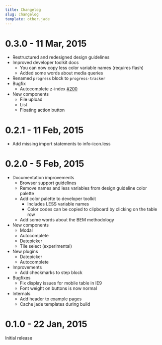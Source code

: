 ```yaml
---
title: Changelog
slug: changelog
template: other.jade
---
```


# 0.3.0 - 11 Mar, 2015

- Restructured and redesigned design guidelines
- Improved developer toolkit docs
  - You can now copy less color variable names (requires flash)
  - Added some words about media queries
- Renamed `progress` block to `progress-tracker`
- Bugfix
  - Autocomplete z-index [#200](https://github.com/axa-ch/style-guide/issues/200)
- New components
  - File upload
  - List
  - Floating action button

# 0.2.1 - 11 Feb, 2015

- Add missing import statements to info-icon.less

# 0.2.0 - 5 Feb, 2015

- Documentation improvements
  - Browser support guidelines
  - Remove names and less variables from design guideline color palette
  - Add color palette to developer toolkit
    - Includes LESS variable names
    - Color codes can be copied to clipboard by clicking on the table row
  - Add some words about the BEM methodology
- New components
  - Modal
  - Autocomplete
  - Datepicker
  - Tile select (experimental)
- New plugins
  - Datepicker
  - Autocomplete
- Improvements
  - Add checkmarks to step block
- Bugfixes
  - Fix display issues for mobile table in IE9
  - Font weight on buttons is now normal
- Internals
  - Add header to example pages
  - Cache jade templates during build

# 0.1.0 - 22 Jan, 2015

Initial release
